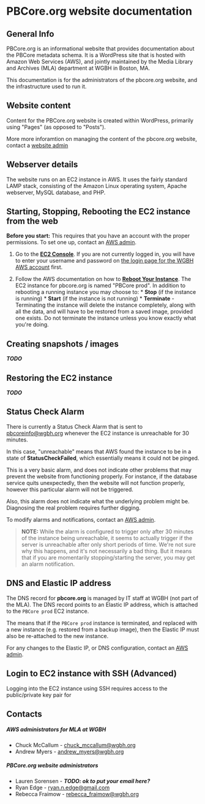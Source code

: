 # PBCore.org website documentation

## General Info

PBCore.org is an informational website that provides documentation about the PBCore metadata schema. It is a WordPress site that is hosted with Amazon Web Services (AWS), and jointly maintained by the Media Library and Archives (MLA) department at WGBH in Boston, MA.

This documentation is for the administrators of the pbcore.org website, and the infrastructure used to run it.

## Website content

Content for the PBCore.org website is created within WordPress, primarily using "Pages" (as opposed to "Posts").

More more inforamtion on managing the content of the pbcore.org website, contact a [website admin](#user-content-website-admins)

## Webserver details

The website runs on an EC2 instance in AWS. It uses the fairly standard LAMP stack, consisting of the Amazon Linux operating system, Apache webserver, MySQL database, and PHP.

## Starting, Stopping, Rebooting the EC2 instance from the web

**Before you start:** This requires that you have an account with the proper permissions. To set one up, contact an [AWS admin](#user-content-aws-admins).

  1. Go to the [**EC2 Console**](https://console.aws.amazon.com/ec2/v2/home?region=us-east-1#). If you are not currently logged in, you will have to enter your username and password on [the login page for the WGBH AWS account](https://wgbh-mla.signin.aws.amazon.com/console) first.

  1. Follow the AWS documentation on how to [**Reboot Your Instance**](http://docs.aws.amazon.com/AWSEC2/latest/UserGuide/ec2-instance-reboot.html). The EC2 instance for pbcore.org is named "PBCore prod". In addition to rebooting a running instance you may choose to:
    * **Stop** (if the instance is running)
    * **Start** (if the instance is not running)
    * **Terminate** - Terminating the instance will delete the instance completely, along with all the data, and will have to be restored from a saved image, provided one exists. Do not terminate the instance unless you know exactly what you're doing.


## Creating snapshots / images

**_TODO_**

## Restoring the EC2 instance

**_TODO_**

## Status Check Alarm

There is currently a Status Check Alarm that is sent to pbcoreinfo@wgbh.org whenever the EC2 instance is unreachable for 30 minutes.

In this case, "unreachable" means that AWS found the instance to be in a state of **StatusCheckFailed**, which essentially means it could not be pinged.

This is a very basic alarm, and does not indicate other problems that may prevent the website from functioning properly. For instance, if the database service quits unexpectedly, then the website will not function properly, however this particular alarm will not be triggered.

Also, this alarm does not indicate what the underlying problem might be. Diagnosing the real problem requires further digging.

To modify alarms and notifications, contact an [AWS admin](#user-content-aws-admins).

  > **NOTE:** While the alarm is configured to trigger only after 30 minutes of the instance being unreachable, it seems to actually trigger if the server is unreachable after only short periods of time. We're not sure why this happens, and it's not necessarily a bad thing. But it means that if you are momentarily stopping/starting the server, you may get an alarm notification.

## DNS and Elastic IP address

The DNS record for **pbcore.org** is managed by IT staff at WGBH (not part of the MLA). The DNS record points to an Elastic IP address, which is attached to the `PBCore prod` EC2 instance.

The means that if the `PBCore prod` instance is terminated, and replaced with a new instance (e.g. restored from a backup image), then the Elastic IP must also be re-attached to the new instance.

For any changes to the Elastic IP, or DNS configuration, contact an [AWS admin](#user-content-aws-admins).

## Login to EC2 instance with SSH (Advanced)

Logging into the EC2 instance using SSH requires access to the public/private key pair for 

## Contacts

##### AWS administrators for MLA at WGBH<a name="aws-admins"></a>

  * Chuck McCallum - chuck_mccallum@wgbh.org
  * Andrew Myers - andrew_myers@wgbh.org

##### PBCore.org website administrators<a name="website-admins"></a>

  * Lauren Sorensen - **_TODO: ok to put your email here?_**
  * Ryan Edge - ryan.n.edge@gmail.com
  * Rebecca Fraimow - rebecca_fraimow@wgbh.org
